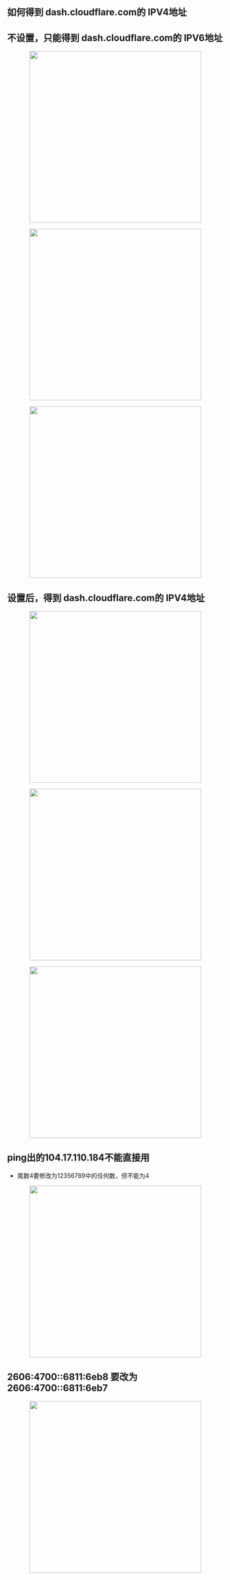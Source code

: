 ## 如何得到 dash.cloudflare.com的 IPV4地址

## 不设置，只能得到 dash.cloudflare.com的 IPV6地址

<p align="center"><img src="https://cdn.jsdelivr.net/gh/zb9678/img@main/up1/12.19:12:28:58.png" style="width:400px;"></p>



<p align="center"><img src="https://cdn.jsdelivr.net/gh/zb9678/img@main/up1/12.19:12:34:50.png" style="width:400px;"></p>

<p align="center"><img src="https://cdn.jsdelivr.net/gh/zb9678/img@main/up1/12.19:12:30:02.png" style="width:400px;"></p>

## 设置后，得到 dash.cloudflare.com的 IPV4地址

<p align="center"><img src="https://cdn.jsdelivr.net/gh/zb9678/img@main/up1/12.19:12:36:07.png" style="width:400px;"></p>

<p align="center"><img src="https://cdn.jsdelivr.net/gh/zb9678/img@main/up1/12.19:12:31:37.png" style="width:400px;"></p>


<p align="center"><img src="https://cdn.jsdelivr.net/gh/zb9678/img@main/up1/12.19:12:34:03.png" style="width:400px;"></p>

## ping出的104.17.110.184不能直接用
- 尾数4要修改为12356789中的任何数，但不能为4

<p align="center"><img src="https://cdn.jsdelivr.net/gh/zb9678/img@main/up1/12.19:12:43:54.png" style="width:400px;"></p>

## 2606:4700::6811:6eb8 要改为 2606:4700::6811:6eb7

<p align="center"><img src="https://cdn.jsdelivr.net/gh/zb9678/img@main/up1/12.19:13:10:48.png" style="width:400px;"></p>